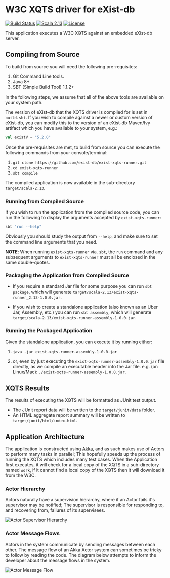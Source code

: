 # W3C XQTS driver for eXist-db

[![Build Status](https://travis-ci.com/eXist-db/exist-xqts-runner.png?branch=master)](https://travis-ci.com/eXist-db/exist-xqts-runner)
[![Scala 2.13](https://img.shields.io/badge/scala-2.13-red.svg)](http://scala-lang.org)
[![License](https://img.shields.io/badge/license-LGPL%203.0-blue.svg)](https://www.gnu.org/licenses/lgpl-3.0.html)

This application executes a W3C XQTS against an embedded eXist-db server.


## Compiling from Source
To build from source you will need the following pre-requisites:

1. Git Command Line tools.
2. Java 8+
3. SBT (Simple Build Tool) 1.1.2+

In the following steps, we assume that all of the above tools are available on your system path.

The version of eXist-db that the XQTS driver is compiled for is set in `build.sbt`. If you wish to compile against a newer or custom version of eXist-db, you can modify this to the version of an eXist-db Maven/Ivy artifact which you have available to your system, e.g.:

```scala
val existV = "5.2.0"
``` 

Once the pre-requisites are met, to build from source you can execute the following commands from your console/terminal:

1. `git clone https://github.com/exist-db/exist-xqts-runner.git`
2. `cd exist-xqts-runner`
3. `sbt compile`

The compiled application is now available in the sub-directory `target/scala-2.13`.


### Running from Compiled Source
If you wish to run the application from the compiled source code, you can run the following to display the arguments accepted by `exist-xqts-runner`:

```bash
sbt "run --help"
```

Obviously you should study the output from `--help`, and make sure to set the command line arguments that you need.

**NOTE**: When running `exist-xqts-runner` via. `sbt`, the `run` command and any subsequent arguments to `exist-xqts-runner` must all be enclosed in the same double-quotes.


### Packaging the Application from Compiled Source
* If you require a standard Jar file for some purpose you can run `sbt package`, which will generate `target/scala-2.13/exist-xqts-runner_2.13-1.0.0.jar`.

* If you wish to create a standalone application (also known as an Uber Jar, Assembly, etc.) you can run `sbt assembly`, which will generate `target/scala-2.13/exist-xqts-runner-assembly-1.0.0.jar`. 


### Running the Packaged Application
Given the standalone application, you can execute it by running either:

1. `java -jar exist-xqts-runner-assembly-1.0.0.jar`

2. or, even by just executing the `exist-xqts-runner-assembly-1.0.0.jar` file directly, as we compile an executable header into the Jar file. e.g. (on Linux/Mac): `./exist-xqts-runner-assembly-1.0.0.jar`.


## XQTS Results
The results of executing the XQTS will be formatted as JUnit test output.

* The JUnit report data will be written to the `target/junit/data` folder.
* An HTML aggregate report summary will be written to `target/junit/html/index.html`.


## Application Architecture
The application is constructed using [Akka](https://akka.io), and as such makes use of Actors to perform many tasks in parallel; This hopefully speeds up the process of running the XQTS which includes many test cases.
When the Application first executes, it will check for a local copy of the XQTS in a sub-directory named `work`, if it cannot find a local copy of the XQTS then it will download it from the W3C.


### Actor Hierarchy
Actors naturally have a supervision hierarchy, where if an Actor fails it's supervisor may be notified; The supervisor is responsible for responding to, and recovering from, failures of its supervisees. 

![Actor Supervisor Hierarchy](https://github.com/exist-db/exist-xqts-runner/raw/master/doc/actor-supervisor-hierarchy.png "Actor Supervisor Hierarchy")


### Actor Message Flows
Actors in the system communicate by sending messages between each other. The message flow of an Akka Actor system can sometimes be tricky to follow by reading the code. The diagram below attempts to inform the developer about the message flows in the system.

![Actor Message Flow](https://github.com/exist-db/exist-xqts-runner/raw/master/doc/actor-message-flow.png "Actor Message Flow")
